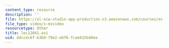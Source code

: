 ```yaml
---
content_type: resource
description: ''
file: https://ol-ocw-studio-app-production.s3.amazonaws.com/courses/ec-s06-practical-electronics-fall-2004/4dccec6fb3b979e2ebf6fcae615b49ea_lec12041.avi
file_type: video/x-msvideo
resourcetype: Other
title: lec12041.avi
uid: 4dccec6f-b3b9-79e2-ebf6-fcae615b49ea
---
```

